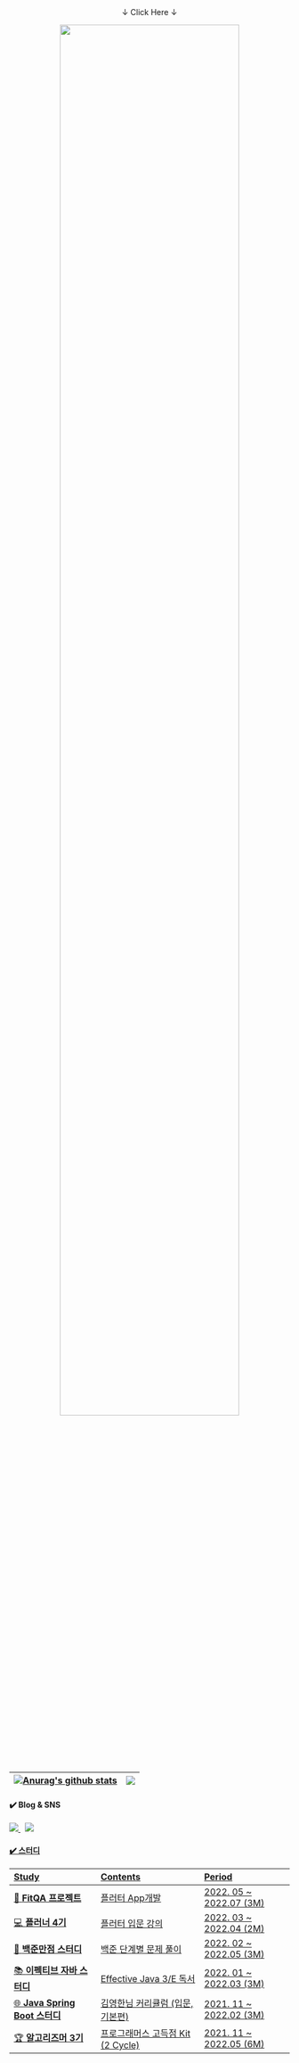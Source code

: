 <!-- 메인 프로필 로고 -->
<div align="center">↓ Click Here ↓</div>
<p align="center">
    <a href="https://bangjihoon.github.io" target='_blank'>
           <img width="80%" src="https://user-images.githubusercontent.com/26866859/151282711-3c5a8808-c9e1-4693-8f87-651871834fac.png" width='100%'/>
    </a>
</p>

<!-- git stats -->
| <a href="https://bangjihoon.github.io" target='_blank'><img align="center" src="https://github-readme-stats.vercel.app/api?username=bangjihoon&show_icons=true&include_all_commits=true&theme=buefy&hide_border=true" alt="Anurag's github stats" /></a> | <a href="https://bangjihoon.github.io" target="_blank"><img align="center" src="https://github-readme-stats.vercel.app/api/top-langs/?username=bangjihoon&layout=compact&theme=buefy&hide_border=true" /></a> |
| ------------- | ------------- |

<!--
[![Ashutosh's github activity graph](https://activity-graph.herokuapp.com/graph?username=bangjihoon&theme=react-white)](https://github.com/ashutosh00710/github-readme-activity-graph)
-->

<!-- SNS 링크 --> 
<h4>✔️ Blog & SNS</h4>
    <p>
      <a href="https://bangu4.tistory.com/">
         <img src="https://img.shields.io/badge/Tech%20Blog-11B48A?style=flat-square&logo=Vimeo&logoColor=white&link=https://bangu4.tistory.com/"/>
      </a>&nbsp
      <a href="https://www.instagram.com/bangu4/">
        <img src="https://img.shields.io/badge/Instagram-E4405F?style=flat-square&logo=Instagram&logoColor=white&link=https://www.instagram.com/bangu4/"/>
      <!--
      <a href="https://www.linkedin.com/in/h43ro/">
        <img src="https://img.shields.io/badge/LinkedIn-0A66C2?style=flat-square&logo=LinkedIn&logoColor=white&link=https://www.linkedin.com/in/h43ro/"/>
      </a>-->
    </p>

<!-- 트로피 --> 
<!--
  [![trophy](https://github-profile-trophy.vercel.app/?username=bangbangu4&theme=chalk&row=1&column=6&margin-w=5)](https://github.com/ryo-ma/github-profile-trophy)
-->



    
<!-- repo -->
<!--
  [![Readme Card](https://github-readme-stats.vercel.app/api/pin/?username=bangbangu4&repo=bangbangu4)](https://github.com/bangbangu4/bangbangu4)
-->


<h4>✔️ 스터디</h4>


| Study | Contents | Period | 
|:----------|:----------|:----------|
| 💪 <b>FitQA 프로젝트</b> | 플러터 App개발 | 2022. 05 ~ 2022.07 (3M) | 
|💻 <b>플러너 4기</b> |플러터 입문 강의 |2022. 03 ~ 2022.04 (2M)|
|💯 <b>백준만점 스터디</b>|백준 단계별 문제 풀이 |2022. 02 ~ 2022.05 (3M)|
|📚 <b>이펙티브 자바 스터디</b>|Effective Java 3/E 독서 |2022. 01 ~ 2022.03 (3M) |
|🌐 <b>Java Spring Boot 스터디</b>|김영한님 커리큘럼 (입문, 기본편) |2021. 11 ~ 2022.02 (3M) |
|🏆 <b>알고리즈머 3기</b>|프로그래머스 고득점 Kit (2 Cycle) |2021. 11 ~ 2022.05 (6M) |

<!--
    
<ul>
  <li>💪 <b>FitQA 프로젝트</b> - 플러터 앱개발 2022. 05 ~ 2022.07 (3M)</li>
  <li>💻 <b>플러너 4기</b> - 플러터 입문 2022. 03 ~ 2022.04 (2M)</li>
  <li>💯 <b>백준만점 스터디</b> - 백준 단계별 문제 풀이 2022. 02 ~ 2022.05 (3M)</li>
  <li>📚 <b>이펙티브 자바 스터디</b> - Effective Java 3/E 독서 2022. 01 ~ 2022.03 (3M) </li>
  <li>🌐 <b>Java Spring Boot 스터디</b> - 김영한님 커리큘럼 2021. 11 ~ 2022.02 (3M) </li>
  <li>🏆 <b>알고리즈머 3기</b> - 프로그래머스 고득점 Kit 2021. 11 ~ 2022.05 (6M) </li>
</ul>

<h4>✔️ 스터디</h4>
<table >
  <tr>
      <td>💻 <b>플러너 4기</b> </td> 
      <td> 2022. 03 ~ 2022.04 (예정) </td>
  </tr>
  <tr>
    <td>🔥 <b>Kotlin Spring Boot Study </b> </td>
    <td> 2022. 02 ~ 2022.04 (예정) </td>
  </tr>
  <tr>
    <td>💯 <b>백준만점 스터디</b></td>
    <td>2022. 02 ~ ing</td>
  </tr>
  <tr>
    <td>📚 <b>이펙티브 자바 스터디</b> </td>
    <td> 2022. 01 ~ 2022.03 </td>
  </tr>
  <tr>
      <td>🌐 <b>Java Spring Boot 스터디</b></td>
      <td> 2021. 11 ~ 2022.02 </td>
  </tr>
  <tr>
    <td>🏆 <b>알고리즈머 3기</b></td>
    <td> 2021. 11 ~ ing </td>
  </tr>
</table>

-->
